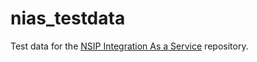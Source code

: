 # nias_testdata

Test data for the [NSIP Integration As a Service](https://github.com/nsip/nias) repository.

